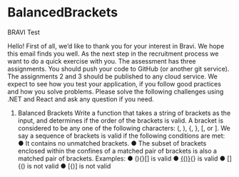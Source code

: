 # BalancedBrackets
BRAVI Test

Hello!
First of all, we’d like to thank you for your interest in Bravi. We hope this email finds you well.
As the next step in the recruitment process we want to do a quick exercise with you.
The assessment has three assignments. You should push your code to GitHub (or another
git service). The assignments 2 and 3 should be published to any cloud service.
We expect to see how you test your application, if you follow good practices and how you
solve problems. Please solve the following challenges using .NET and React and ask any
question if you need.
1. Balanced Brackets
Write a function that takes a string of brackets as the input, and determines if the order of the
brackets is valid. A bracket is considered to be any one of the following characters: (, ),
{, }, [, or ].
We say a sequence of brackets is valid if the following conditions are met:
● It contains no unmatched brackets.
● The subset of brackets enclosed within the confines of a matched pair of brackets is
also a matched pair of brackets.
Examples:
● (){}[] is valid
● [{()}](){} is valid
● []{() is not valid
● [{)] is not valid
